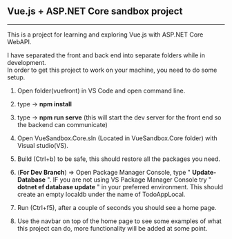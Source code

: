 ## Vue.js + ASP.NET Core sandbox project

---

This is a project for learning and exploring Vue.js with ASP.NET Core WebAPI.

I have separated the front and back end into separate folders while in development.  
In order to get this project to work on your machine, you need to do some setup.

1. Open folder(vuefront) in VS Code and open command line.

2. type -> **npm install**

3. type -> **npm run serve** (this will start the dev server for the front end so the backend can communicate)

4. Open VueSandbox.Core.sln (Located in VueSandbox.Core folder) with Visual studio(VS).
5. Build (Ctrl+b) to be safe, this should restore all the packages you need.

6. (**For Dev Branch**) => Open Package Manager Console, type " **Update-Database** ". IF you are not using VS Package Manager Console try " **dotnet ef database update** " in your preferred environment. This should create an empty localdb under the name of TodoAppLocal.

7. Run (Ctrl+f5), after a couple of seconds you should see a home page.

8. Use the navbar on top of the home page to see some examples of what this project can do, more functionality will be added at some point.
